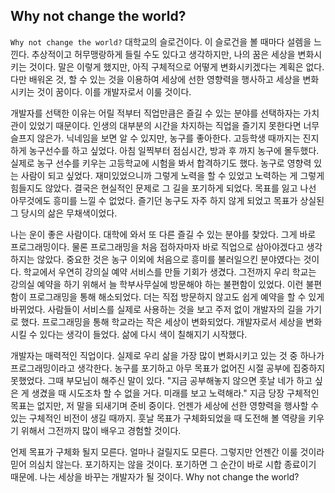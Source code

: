 ## Why not change the world?
`Why not change the world?` 대학교의 슬로건이다. 
이 슬로건을 볼 때마다 설렘을 느낀다. 
추상적이고 허무맹랑하게 들릴 수도 있다고 생각하지만, 나의 꿈은 세상을 변화시키는 것이다. 
말은 이렇게 했지만, 아직 구체적으로 어떻게 변화시키겠다는 계획은 없다. 
다만 배워온 것, 할 수 있는 것을 이용하여 세상에 선한 영향력을 행사하고 세상을 변화시키는 것이 꿈이다. 
이를 개발자로서 이룰 것이다.

개발자를 선택한 이유는 어릴 적부터 직업만큼은 즐길 수 있는 분야를 선택하자는 가치관이 있었기 때문이다. 
인생의 대부분의 시간을 차지하는 직업을 즐기지 못한다면 너무 슬프지 않은가. 
닉네임을 보면 알 수 있지만, 농구를 좋아한다. 
고등학생 때까지는 진지하게 농구선수를 하고 싶었다. 
아침 일찍부터 점심시간, 방과 후 까지 농구에 몰두했다.
실제로 농구 선수를 키우는 고등학교에 시험을 봐서 합격하기도 했다. 
농구로 영향력 있는 사람이 되고 싶었다. 
재미있었으니까 그렇게 노력을 할 수 있었고 노력하는 게 그렇게 힘들지도 않았다. 
결국은 현실적인 문제로 그 길을 포기하게 되었다. 
목표를 잃고 나선 아무것에도 흥미를 느낄 수 없었다. 
즐기던 농구도 자주 하지 않게 되었고 목표가 상실된 그 당시의 삶은 무채색이었다.

나는 운이 좋은 사람이다. 
대학에 와서 또 다른 즐길 수 있는 분야를 찾았다. 
그게 바로 프로그래밍이다. 
물론 프로그래밍을 처음 접하자마자 바로 직업으로 삼아야겠다고 생각하지는 않았다. 
중요한 것은 농구 이외에 처음으로 흥미를 불러일으킨 분야였다는 것이다. 
학교에서 우연히 강의실 예약 서비스를 만들 기회가 생겼다.
그전까지 우리 학교는 강의실 예약을 하기 위해서 늘 학부사무실에 방문해야 하는 불편함이 있었다.
이런 불편함이 프로그래밍을 통해 해소되었다.
더는 직접 방문하지 않고도 쉽게 예약을 할 수 있게 바뀌었다.
사람들이 서비스를 실제로 사용하는 것을 보고 주저 없이 개발자의 길을 가기로 했다.
프로그래밍을 통해 학교라는 작은 세상이 변화되었다.
개발자로서 세상을 변화시킬 수 있다는 생각이 들었다. 
삶에 다시 색이 칠해지기 시작했다.

개발자는 매력적인 직업이다. 
실제로 우리 삶을 가장 많이 변화시키고 있는 것 중 하나가 프로그래밍이라고 생각한다. 
농구를 포기하고 아무 목표가 없어진 시절 공부에 집중하지 못했었다. 그때 부모님이 해주신 말이 있다. 
"지금 공부해놓지 않으면 훗날 네가 하고 싶은 게 생겼을 때 시도조차 할 수 없을 거다. 미래를 보고 노력해라." 
지금 당장 구체적인 목표는 없지만, 저 말을 되새기며 준비 중이다. 
언젠가 세상에 선한 영향력을 행사할 수 있는 구체적인 비전이 생길 때까지. 
훗날 목표가 구체화되었을 때 도전해 볼 역량을 키우기 위해서 그전까지 많이 배우고 경험할 것이다.

언제 목표가 구체화 될지 모른다. 
얼마나 걸릴지도 모른다. 
그렇지만 언젠간 이룰 것이라 믿어 의심치 않는다. 
포기하지는 않을 것이다. 
포기하면 그 순간이 바로 시합 종료이기 때문에. 
나는 세상을 바꾸는 개발자가 될 것이다. 
Why not change the world?
